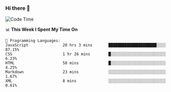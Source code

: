 ### Hi there 👋

<!--START_SECTION:waka-->
![Code Time](http://img.shields.io/badge/Code%20Time-1%2C129%20hrs%2021%20mins-blue)

📊 **This Week I Spent My Time On** 

```text
💬 Programming Languages: 
JavaScript               20 hrs 3 mins       █████████████████████░░░░   87.15% 
CSS                      1 hr 26 mins        █░░░░░░░░░░░░░░░░░░░░░░░░   6.23% 
HTML                     58 mins             █░░░░░░░░░░░░░░░░░░░░░░░░   4.25% 
Markdown                 23 mins             ░░░░░░░░░░░░░░░░░░░░░░░░░   1.67% 
XML                      8 mins              ░░░░░░░░░░░░░░░░░░░░░░░░░   0.61%

```


<!--END_SECTION:waka-->
